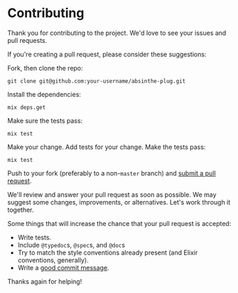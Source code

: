 # Contributing

Thank you for contributing to the project. We'd love to see your
issues and pull requests.

If you're creating a pull request, please consider these suggestions:

Fork, then clone the repo:

    git clone git@github.com:your-username/absinthe-plug.git

Install the dependencies:

    mix deps.get

Make sure the tests pass:

    mix test

Make your change. Add tests for your change. Make the tests pass:

    mix test

Push to your fork (preferably to a non-`master` branch) and
[submit a pull request][pr].

[pr]: https://github.com/CargoSense/absinthe-plug/compare/

We'll review and answer your pull request as soon as possible. We may suggest
some changes, improvements, or alternatives. Let's work through it together.

Some things that will increase the chance that your pull request is accepted:

* Write tests.
* Include `@typedoc`s, `@spec`s, and `@doc`s
* Try to match the style conventions already present (and Elixir conventions,
  generally).
* Write a [good commit message][commit].

Thanks again for helping!

[commit]: http://tbaggery.com/2008/04/19/a-note-about-git-commit-messages.html
